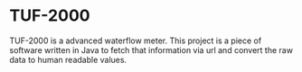 # TUF-2000
TUF-2000 is a advanced waterflow meter. This project is a piece of software written in Java to fetch that information via url and convert the raw data to human readable values.
